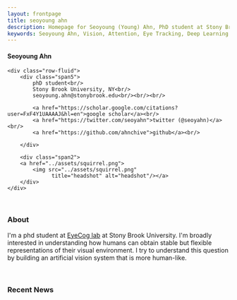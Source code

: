 ```yaml
---
layout: frontpage
title: seoyoung ahn
description: Homepage for Seoyoung (Young) Ahn, PhD student at Stony Brook University 
keywords: Seoyoung Ahn, Vision, Attention, Eye Tracking, Deep Learning
---
```



<div class="container">
<h4><a name="profile"></a>Seoyoung Ahn</h4>

    <div class="row-fluid">
        <div class="span5">
            phD student<br/>
            Stony Brook University, NY<br/>
            seoyoung.ahn@stonybrook.edu<br/><br/><br/>

            <a href="https://scholar.google.com/citations?user=FxF4Y1UAAAAJ&hl=en">google scholar</a><br/>
            <a href="https://twitter.com/seoyahn">twitter (@seoyahn)</a><br/>
            <a href="https://github.com/ahnchive">github</a><br/>
            
        </div>

        <div class="span2">
        <a href="../assets/squirrel.png">
            <img src="../assets/squirrel.png"
                  title="headshot" alt="headshot"/></a>
        </div>
    </div>
</div>

&nbsp;
&nbsp;
### About
I'm a phd student at [EyeCog lab](https://you.stonybrook.edu/zelinsky/who-we-are/) at Stony Brook University. I'm broadly interested in understanding how humans can obtain stable but flexible representations of their visual environment. I try to understand this question by building an artificial vision system that is more human-like.

&nbsp;
&nbsp;
### Recent News



<!-- [curriculum vitae ![CV as pdf]({{ BASE_PATH }}/pages/icons16/pdf-icon.png)]({{ BASE_PATH }}/assets/CV.pdf)<br/> -->

<!-- <div style="text-align: justify"> I'm broadly interested in understanding how humans can obtain a stable but flexible representation of the visual environment. I try to understand this question by building an artificial vision system that is more human-like! </div>
&nbsp; -->



<!-- <p align="center">
  <img src="{{ BASE_PATH }}/assets/drawing.jpg" align="center" width="500px" style="margin-bottom: 20px; margin-top: 20px"/>
</p>
 -->

<!-- ![main figure]({{ BASE_PATH }}/assets/drawing.jpg){:height="50%" width="50%"; style="float: left" } -->
<!-- ![main figure]({{ BASE_PATH }}/assets/drawing.jpg){:height="100%"} -->

<!-- <br clear="left"/> -->
<!-- <img src="{{ BASE_PATH }}/assets/drawing.jpg" style="margin-bottom: 10px; margin-top: 10px"/> -->






<!-- 
&nbsp;
<div class="navbar">
  <div class="navbar-inner">
      <ul class="nav">
          <li><a href="{{ BASE_PATH }}/assets/CV.pdf">cv</a></li>
          <li><a href="https://github.com/ahnchive">github</a></li>
          <li><a href="https://twitter.com/seoyahn">twitter (@seoyahn)</a></li>
          <li><a href="https://scholar.google.com/citations?user=FxF4Y1UAAAAJ&hl=en">google scholar</a></li>
      </ul>
  </div>
</div> -->



